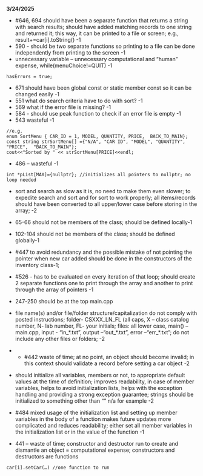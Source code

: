 **3/24/2025**
* #646, 694 should have been a separate function that returns a string with search results;  should have added matching records to one string and returned it; this way, it can be printed to a file or screen; e.g.,  result+=car[i].toString() -1
* 590 - should be two separate functions so printing to a file can be done independently from printing to the screen -1
* unnecessary variable – unnecessary computational and “human” expense, while(menuChoice!=QUIT) -1
```
hasErrors = true;
```
* 671 should have been global const or static member const so it can be changed easily -1
* 551 what do search criteria have to do with sort? -1
* 569 what if the error file is missing? -1
* 584 - should use peak function to check if an error file is empty -1
* 543  wasteful -1
```
//e.g.
enum SortMenu { CAR_ID = 1, MODEL, QUANTITY, PRICE,  BACK_TO_MAIN};
const string strSortMenu[] ={"N/A", "CAR ID", "MODEL", "QUANTITY", "PRICE",  "BACK_TO_MAIN"};
cout<<"Sorted by " << strSortMenu[PRICE]<<endl;
```
* 486 – wasteful -1
```
int *pList[MAX]={nullptr}; //initializes all pointers to nullptr; no loop needed
```
* sort and search as slow as it is, no need to make them even slower;  to expedite search and sort and for sort to work properly; all items/records should have been converted to all upper/lower case before storing in the array; -2
* 65-66 should not be members of the class; should be defined locally-1
* 102-104 should not be members of the class; should be defined globally-1
* #447 to avoid redundancy and the possible mistake of not pointing the pointer when new car added should be done in the constructors of the inventory class-1;
* #526 - has to be evaluated on every iteration of that loop; should create 2 separate functions one to print through the array and another to print through the array of pointers -1
* 247-250  should be at the top main.cpp
* file name(s) and/or file/folder structure/capitalization do not comply with posted instructions; folder- CSXXX_LN_FL (all caps, X – class catalog number, N- lab number, FL- your initials;  files:  all lower case, main() – main.cpp, input - “in_\*.txt”, output –“out_\*.txt”, error –“err_\*.txt”; do not include any other files or folders;  -2
* * #442 waste of time; at no point, an object should become invalid; in this context should validate a record before setting a car object -2
* should initialize all variables, members or not, to appropriate default values at the time of definition; improves readability, in case of member variables, helps to avoid initialization lists, helps with the exception handling and providing a strong exception guarantee; strings should be initialized to something other than “” n/a for example -2

* #484 mixed usage of the initialization list and setting up member variables in the body of a function makes future updates more complicated and reduces readability; either set all member variables in the initialization list or in the value of the function -1
* 441 – waste of time; constructor and destructor run to create and dismantle an object = computational expense; constructors and destructors are functions
```
car[i].setCar(…) //one function to run
```



